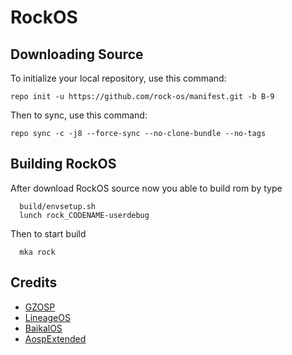 RockOS 
========
## Downloading Source
To initialize your local repository, use this command:

	repo init -u https://github.com/rock-os/manifest.git -b B-9

Then to sync, use this command:

	repo sync -c -j8 --force-sync --no-clone-bundle --no-tags
	
		
## Building RockOS
After download RockOS source now you able to build rom by type 
``` . 
  build/envsetup.sh
  lunch rock_CODENAME-userdebug 
  ``` 
Then to start build 
```
  mka rock 
```

## Credits
- [GZOSP](http://GitHub.com/gzosp) 
- [LineageOS](http://GitHub.com/LineageOS) 
- [BaikalOS](http://GitHub.com/BaikalOS) 
- [AospExtended](http://GitHub.com/AospExtended)
